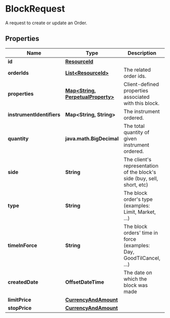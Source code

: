 

# BlockRequest

A request to create or update an Order.

## Properties

| Name | Type | Description | Notes |
|------------ | ------------- | ------------- | -------------|
|**id** | [**ResourceId**](ResourceId.md) |  |  |
|**orderIds** | [**List&lt;ResourceId&gt;**](ResourceId.md) | The related order ids. |  |
|**properties** | [**Map&lt;String, PerpetualProperty&gt;**](PerpetualProperty.md) | Client-defined properties associated with this block. |  [optional] |
|**instrumentIdentifiers** | **Map&lt;String, String&gt;** | The instrument ordered. |  |
|**quantity** | **java.math.BigDecimal** | The total quantity of given instrument ordered. |  |
|**side** | **String** | The client&#39;s representation of the block&#39;s side (buy, sell, short, etc) |  |
|**type** | **String** | The block order&#39;s type (examples: Limit, Market, ...) |  |
|**timeInForce** | **String** | The block orders&#39; time in force (examples: Day, GoodTilCancel, ...) |  |
|**createdDate** | **OffsetDateTime** | The date on which the block was made |  |
|**limitPrice** | [**CurrencyAndAmount**](CurrencyAndAmount.md) |  |  [optional] |
|**stopPrice** | [**CurrencyAndAmount**](CurrencyAndAmount.md) |  |  [optional] |



